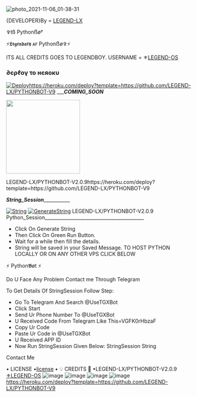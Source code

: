 ![photo_2021-11-06_01-38-31](https://user-images.githubusercontent.com/87700009/140607545-b8576cd7-7e43-4f74-bf7c-fefae124c749.jpg)

{DEVELOPER}By = [LEGEND-LX](http://t.me/Legendl_Mr_Hacker)


✞︎tß Pythonẞø†

⚡𝕷𝖊𝖌𝖊𝖓𝖉𝖆𝖗𝖞 ᴀғ Pythonẞø✞︎⚡

ITS ALL CREDITS GOES TO LEGENDBOY. 
USERNAME = ⚜[LEGEND-OS](https://github.com/LEGEND-OS)
<h3> ∂єρℓογ το нєяοκυ </h3>

[![Deploy](https://www.herokucdn.com/deploy/button.svg)](https://heroku.com/deploy?template=https://github.com/LEGEND-LX/PYTHONBOT-V9)https://heroku.com/deploy?template=https://github.com/LEGEND-LX/PYTHONBOT-V9
__________COMING_SOON_______
<p><a href=https://github.com/LEGEND-LX/PYTHONBOT-V9.0.8> <img src="https://img.shields.io/badge/Deploy%20To%20Railway-blueviolet?style=for-the-badge&logo=railway" width="200""/></a></p>
LEGEND-LX/PYTHONBOT-V2.0.9https://heroku.com/deploy?template=https://github.com/LEGEND-LX/PYTHONBOT-V9

_______________String_Session__________________________

[![String](https://telegra.ph/file/a776d32132d1bddf988de.jpg)](https://replit.com/@LEGEND-LX/PYTHONBOT-4#main.py) 
[![GenerateString](https://img.shields.io/badge/repl.it-generateString-yellowgreen)](https://replit.com/@LEGEND-LX/PYTHONBOT-4#main.py) 
LEGEND-LX/PYTHONBOT-V2.0.9
Python_Session__________________________________________
- Click On Generate String
- Then Click On Green Run Button.
- Wait for a while then fill the details.
 - String will be saved in your Saved Message.
TO HOST PYTHON LOCALLY OR ON ANY OTHER VPS CLICK BELOW

⚡ Python𝕭øt ⚡

Do U Face Any Problem Contact me Through Telegram

To Get Details Of StringSession Follow Step:
- Go To Telegram And Search @UseTGXBot
- Click Start
- Send Ur Phone Number To @UseTGXBot
- U Received Code From Telegram Like This=VGFK0rHbzaF
- Copy Ur Code
- Paste Ur Code in @UseTGXBot
- U Received APP ID
- Now Run StringSession Given Below:
StringSession
String

Contact Me

• LICENSE •[license](https://github.com/LEGEND-LX/PYTHONBOT-V9.0.8/blob/master/LICENSE)
• 💡 CREDITS 💞 •LEGEND-LX/PYTHONBOT-V2.0.9
[⚜LEGEND-OS](https://github.com/LEGEND-OS)
![image](https://user-images.githubusercontent.com/87700009/133560871-e318f78b-16e7-4fe5-ad57-f1661b99f576.png)
![image](https://user-images.githubusercontent.com/87700009/133560891-ca9899ed-d95c-4050-b50a-af67790020f5.png)
![image](https://user-images.githubusercontent.com/87700009/133560924-ac05edc1-43b8-4aa3-ab56-36661d5d5b5d.png)
![image](https://user-images.githubusercontent.com/87700009/133560910-6117ba9e-9165-4fd1-8fb2-4d1ecca3c20e.png)
https://heroku.com/deploy?template=https://github.com/LEGEND-LX/PYTHONBOT-V9
